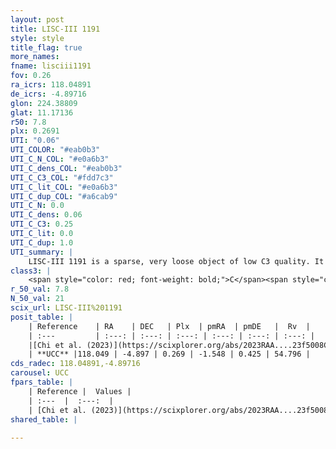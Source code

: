 ```yaml
---
layout: post
title: LISC-III 1191
style: style
title_flag: true
more_names: 
fname: lisciii1191
fov: 0.26
ra_icrs: 118.04891
de_icrs: -4.89716
glon: 224.38809
glat: 11.17136
r50: 7.8
plx: 0.2691
UTI: "0.06"
UTI_COLOR: "#eab0b3"
UTI_C_N_COL: "#e0a6b3"
UTI_C_dens_COL: "#eab0b3"
UTI_C_C3_COL: "#fdd7c3"
UTI_C_lit_COL: "#e0a6b3"
UTI_C_dup_COL: "#a6cab9"
UTI_C_N: 0.0
UTI_C_dens: 0.06
UTI_C_C3: 0.25
UTI_C_lit: 0.0
UTI_C_dup: 1.0
UTI_summary: |
    LISC-III 1191 is a sparse, very loose object of low C3 quality. It was recently reported in the literature.<br><br><span style="color: #99180f; font-weight: bold;">Warning: </span>contains less than 25 stars with <i>P>0.5</i> estimated.
class3: |
    <span style="color: red; font-weight: bold;">C</span><span style="color: red; font-weight: bold;">C</span>
r_50_val: 7.8
N_50_val: 21
scix_url: LISC-III%201191
posit_table: |
    | Reference    | RA    | DEC   | Plx  | pmRA  | pmDE   |  Rv  |
    | :---         | :---: | :---: | :---: | :---: | :---: | :---: |
    |[Chi et al. (2023)](https://scixplorer.org/abs/2023RAA....23f5008C) | 117.996 | -4.944 | 0.269 | -1.561 | 0.404 | -- |
    | **UCC** |118.049 | -4.897 | 0.269 | -1.548 | 0.425 | 54.796 | 
cds_radec: 118.04891,-4.89716
carousel: UCC
fpars_table: |
    | Reference |  Values |
    | :---  |  :---:  |
    | [Chi et al. (2023)](https://scixplorer.org/abs/2023RAA....23f5008C) | `E(V-I)=0.11, m-M=12.86, Z=0.01, fbin=0.5` |
shared_table: |
    
---
```

